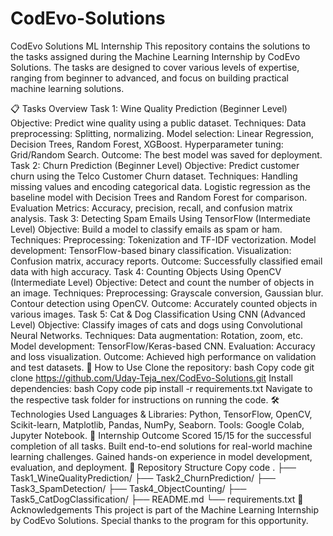 # CodEvo-Solutions

CodEvo Solutions ML Internship
This repository contains the solutions to the tasks assigned during the Machine Learning Internship by CodEvo Solutions. The tasks are designed to cover various levels of expertise, ranging from beginner to advanced, and focus on building practical machine learning solutions.

📋 Tasks Overview
Task 1: Wine Quality Prediction (Beginner Level)
Objective: Predict wine quality using a public dataset.
Techniques:
Data preprocessing: Splitting, normalizing.
Model selection: Linear Regression, Decision Trees, Random Forest, XGBoost.
Hyperparameter tuning: Grid/Random Search.
Outcome: The best model was saved for deployment.
Task 2: Churn Prediction (Beginner Level)
Objective: Predict customer churn using the Telco Customer Churn dataset.
Techniques:
Handling missing values and encoding categorical data.
Logistic regression as the baseline model with Decision Trees and Random Forest for comparison.
Evaluation Metrics: Accuracy, precision, recall, and confusion matrix analysis.
Task 3: Detecting Spam Emails Using TensorFlow (Intermediate Level)
Objective: Build a model to classify emails as spam or ham.
Techniques:
Preprocessing: Tokenization and TF-IDF vectorization.
Model development: TensorFlow-based binary classification.
Visualization: Confusion matrix, accuracy reports.
Outcome: Successfully classified email data with high accuracy.
Task 4: Counting Objects Using OpenCV (Intermediate Level)
Objective: Detect and count the number of objects in an image.
Techniques:
Preprocessing: Grayscale conversion, Gaussian blur.
Contour detection using OpenCV.
Outcome: Accurately counted objects in various images.
Task 5: Cat & Dog Classification Using CNN (Advanced Level)
Objective: Classify images of cats and dogs using Convolutional Neural Networks.
Techniques:
Data augmentation: Rotation, zoom, etc.
Model development: TensorFlow/Keras-based CNN.
Evaluation: Accuracy and loss visualization.
Outcome: Achieved high performance on validation and test datasets.
🚀 How to Use
Clone the repository:
bash
Copy code
git clone https://github.com/Uday-Teja_nex/CodEvo-Solutions.git
Install dependencies:
bash
Copy code
pip install -r requirements.txt
Navigate to the respective task folder for instructions on running the code.
🛠️ Technologies Used
Languages & Libraries: Python, TensorFlow, OpenCV, Scikit-learn, Matplotlib, Pandas, NumPy, Seaborn.
Tools: Google Colab, Jupyter Notebook.
🎯 Internship Outcome
Scored 15/15 for the successful completion of all tasks.
Built end-to-end solutions for real-world machine learning challenges.
Gained hands-on experience in model development, evaluation, and deployment.
📂 Repository Structure
Copy code
.
├── Task1_WineQualityPrediction/
├── Task2_ChurnPrediction/
├── Task3_SpamDetection/
├── Task4_ObjectCounting/
├── Task5_CatDogClassification/
├── README.md
└── requirements.txt
🌟 Acknowledgements
This project is part of the Machine Learning Internship by CodEvo Solutions. Special thanks to the program for this opportunity.
